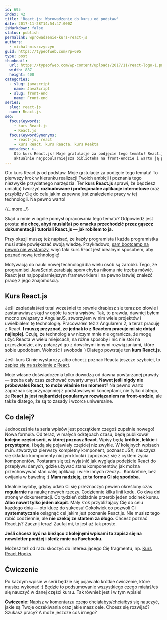 ```yaml
---
id: 695
index: 42
title: 'React.js: Wprowadzenie do kursu od podstaw'
date: 2017-11-28T14:54:47.000Z
isMarkdown: false
status: publish
permalink: wprowadzenie-kurs-react-js
authors:
  - michal-miszczyszyn
guid: https://typeofweb.com/?p=695
type: post
thumbnail:
  url: https://typeofweb.com/wp-content/uploads/2017/11/react-logo-1.png
  width: 887
  height: 400
categories:
  - slug: javascript
    name: JavaScript
  - slug: front-end
    name: Front-end
series:
  slug: react-js
  name: React.js
seo:
  focusKeywords:
    - kurs React.js
    - React.js
  focusKeywordSynonyms:
    - react-js, react
    - kurs React, kurs Reacta, kurs Reakta
  metadesc: >-
    Oto kurs React.js! Moje gratulacje za podjęcie tego tematu! React.js to
    aktualnie najpopularniejsza biblioteka na front-endzie i warto ją poznać!
---
```


Oto kurs React.js od podstaw. Moje gratulacje za podjęcie tego tematu! To pierwszy krok w kierunku realizacji Twoich ambicji i poznania tego niezwykle przydatnego narzędzia. Ten <strong>kurs React.js</strong> sprawi, że będziesz umiał(a) tworzyć <strong>rozbudowane i profesjonalne aplikacje internetowe</strong> oraz przybliży Cię do celu jakim zapewne jest znalezienie pracy w tej technologii. Na pewno warto!

{/_ more _/}

Skąd u mnie w ogóle pomysł opracowania tego tematu? Odpowiedź jest prosta: <strong>nie chcę, abyś musiał(a) po omacku przechodzić przez gąszcz dokumentacji i tutoriali React.js — jak robiłem to ja.</strong>

Przy okazji muszę też napisać, że każdy programista i każda programistka musi stale powiększać swoją wiedzę. Przykładowo, <a href="https://typeofweb.com/jak-kurs-programowania-ani-bootcamp-nie-zrobi-z-ciebie-programisty-w-dwa-miesiace/">sam bootcamp na pewno nie wystarczy</a>, więc taki kurs React jest idealnym sposobem, aby poznać nową technologię!

Motywacją do nauki nowej technologii dla wielu osób są zarobki. Tego, że <a href="https://nofluffjobs.com/blog/javascript-developer-zarobki-w-najwiekszych-polskich-miastach-infografika/">programiści JavaScript zarabiają sporo</a> chyba nikomu nie trzeba mówić. React jest najpopularniejszym frameworkiem i na pewno łatwiej znaleźć pracę z jego znajomością.

<h2>Kurs React.js</h2>

Jeśli zaglądałaś/eś tutaj wcześniej to pewnie drapiesz się teraz po głowie i zastanawiasz skąd w ogóle ta seria wpisów. Tak, to prawda, dawniej byłem mocno związany z AngularJS, stworzyłem w nim wiele projektów i uwielbiałem tę technologię. Pracowałem też z Angularem 2, a teraz pracuję z React. <strong>I muszę przyznać, że jednak to z Reactem pracuje mi się dotąd najlepiej</strong>. Czuję, że technologia w niczym mnie nie ogranicza, że mogę użyć Reacta w wielu miejscach, na różne sposoby i nic nie stoi na przeszkodzie, aby połączyć go z dowolnymi innymi rozwiązaniami, które sobie upodobam. Wolność i swoboda :) Dlatego powstaje ten <strong>kurs React.js</strong>.

Jeśli kurs Ci nie wystarczy, albo chcesz poznać Reacta jeszcze szybciej, to <a href="https://szkolenia.typeofweb.com/" target="_blank">zapisz się na szkolenie z React</a>.

Moje własne doświadczenia tylko dowodzą od dawna powtarzanej prawdy — trzeba cały czas zachować otwarty umysł. <strong>Nawet jeśli nigdy nie próbowałeś React, to może właśnie ten moment</strong>? Na pewno warto zapoznać się przynajmniej z podstawowymi konceptami, nie tylko dlatego, że <strong>React.js jest najbardziej popularnym rozwiązaniem na front-endzie</strong>, ale także dlatego, że są to zasady i wzorce uniwersalne.

<h2>Co dalej?</h2>

Jednocześnie ta seria wpisów jest początkiem czegoś zupełnie nowego! Nowa formuła. Od teraz, w małych odstępach czasu, będę publikował <strong>kolejne części serii, w której poznasz React</strong>. Wpisy będą <strong>krótkie, lekkie i przystępne</strong>, i będą się pojawiały częściej niż zwykle. W kolejnych wpisach m.in. stworzysz pierwszy kompletny komponent, poznasz JSX, nauczysz się składać komponenty niczym klocki i zapoznasz się z cyklem życia komponentów. Postaram się też wyjaśnić jak wygląda podejście React do przepływu danych, gdzie używać stanu komponentów, jak można przechowywać stan całej aplikacji i wiele innych rzeczy… Konkretnie, bez owijania w bawełnę :) <strong>Mam nadzieję, że ta forma Ci się spodoba.</strong>

Idealnie byłoby, gdyby udało Ci się przeznaczyć pewien określony czas <strong>regularnie</strong> na naukę nowych rzeczy. Codziennie kilka linii kodu. Co dwa dni stronę w dokumentacji. Co tydzień dokładnie przerób jeden odcinek kursu. <strong>Albo nawet tylko jeden akapit</strong>. Mały krok przybliżający Cię do celu każdego dnia — oto klucz do sukcesu! Cokolwiek co pozwoli Ci <strong>systematycznie</strong> osiągnąć cel jakim jest poznanie React.js. Nie musisz tego robić codziennie, ale <strong>nie czekaj ze startem za długo</strong>. Chcesz poznać React.js? Zacznij teraz! Zaufaj mi, to jest aż tak proste.

<strong>Jeśli chcesz być na bieżąco z kolejnymi wpisami to zapisz się na newsletter poniżej i śledź mnie na Facebooku.</strong>

Możesz też od razu skoczyć do interesującego Cię fragmentu, np. <a href="https://typeofweb.com/react-hooks-wprowadzenie-i-motywacja/">Kurs React Hooks</a>.

<h2>Ćwiczenie</h2>

Po każdym wpisie w serii będzie się pojawiało krótkie ćwiczenie, które musisz wykonać :) Będzie to podsumowanie wszystkiego czego miałaś/eś się nauczyć w danej części kursu. Tak również jest i w tym wpisie!

<strong>Ćwiczenie: </strong>Napisz w komentarzu czego chciałabyś/chciałbyś się nauczyć, jakie są Twoje oczekiwania oraz jakie masz cele. Chcesz się rozwijać? Szukasz pracy? A może jeszcze coś innego?
